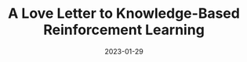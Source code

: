 ---
title: A Love Letter to Knowledge-Based Reinforcement Learning
img1: /img/lnns-shield.png
img2: /img/lnns-guide.png
layout: love_kbrl
date: 2023-01-29
---